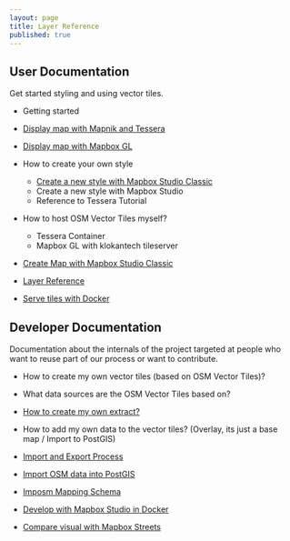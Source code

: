 ```yaml
---
layout: page
title: Layer Reference
published: true
---
```


## User Documentation

Get started styling and using vector tiles.

- Getting started
- [Display map with Mapnik and Tessera](/docs/get-started.html)
- [Display map with Mapbox GL](/docs/display-map-with-mapbox-gl.html)
- How to create your own style
  - [Create a new style with Mapbox Studio Classic](/docs/create-map-with-mapbox-studio-classic.html)
  - Create a new style with Mapbox Studio
  - Reference to Tessera Tutorial
- How to host OSM Vector Tiles myself?
  - Tessera Container
  - Mapbox GL with klokantech tileserver

- [Create Map with Mapbox Studio Classic](/docs/create-map.html)
- [Layer Reference](/docs/layer-reference.html)
- [Serve tiles with Docker](/docs/tileserver-kitematic.html)

## Developer Documentation

Documentation about the internals of the project targeted at people
who want to reuse part of our process or want to contribute.

- How to create my own vector tiles (based on OSM Vector Tiles)?
- What data sources are the OSM Vector Tiles based on?
- [How to create my own extract?](/docs/extracts.html)

- How to add my own data to the vector tiles? (Overlay, its just a base map / Import to PostGIS)

- [Import and Export Process](/docs/docker-based-process.html)
- [Import OSM data into PostGIS](/docs/import.html)
- [Imposm Mapping Schema](/docs/imposm-schema.html)
- [Develop with Mapbox Studio in Docker](/docs/mapbox-studio-in-docker.html)
- [Compare visual with Mapbox Streets](/docs/compare-visual.html)
